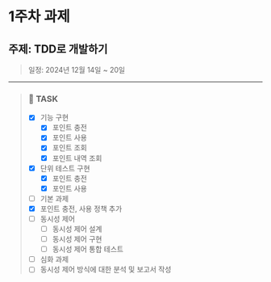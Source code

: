 # 1주차 과제
## 주제: TDD로 개발하기
> 일정: 2024년 12월 14일 ~ 20일
---
>### 📌 TASK
>- [X] 기능 구현
>    - [X] 포인트 충전
>    - [X] 포인트 사용
>    - [X] 포인트 조회
>    - [X] 포인트 내역 조회
>- [X] 단위 테스트 구현
>    - [X] 포인트 충전
>    - [X] 포인트 사용
>- [ ] 기본 과제
>  - [X] 포인트 충전, 사용 정책 추가
>  - [ ] 동시성 제어
>    - [ ] 동시성 제어 설계
>    - [ ] 동시성 제어 구현
>    - [ ] 동시성 제어 통합 테스트
>- [ ] 심화 과제
>  - [ ] 동시성 제어 방식에 대한 분석 및 보고서 작성

